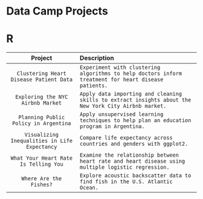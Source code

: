 # Data Camp Projects

# R

|Project|Description|
|:--------:|:-----------|
|`Clustering Heart Disease Patient Data`| `Experiment with clustering algorithms to help doctors inform treatment for heart disease patients.`|
|`Exploring the NYC Airbnb Market`|`Apply data importing and cleaning skills to extract insights about the New York City Airbnb market.`|
|`Planning Public Policy in Argentina`|`Apply unsupervised learning techniques to help plan an education program in Argentina.`|
|`Visualizing Inequalities in Life Expectancy`|`Compare life expectancy across countries and genders with ggplot2.`|
|`What Your Heart Rate Is Telling You`|`Examine the relationship between heart rate and heart disease using multiple logistic regression.`|
|`Where Are the Fishes?`|`Explore acoustic backscatter data to find fish in the U.S. Atlantic Ocean.`|
